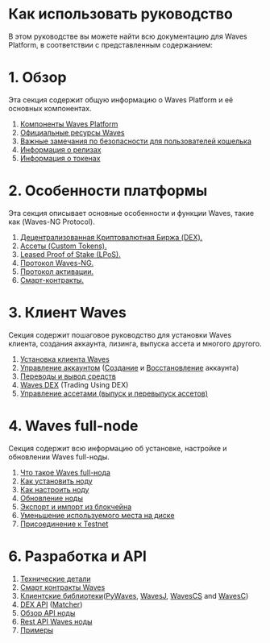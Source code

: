 # Как использовать руководство

В этом руководстве вы можете найти всю документацию для Waves Platform, в соответствии с представленным содержанием:

# 1. Обзор

Эта секция содержит общую информацию о Waves Platform и её основных компонентах.

1. [Компоненты Waves Platform](/overview/platform-components.md)
2. [Официальные ресурсы Waves](/overview/waves-official-resources.md)
3. [Важные замечания по безопасности для пользователей кошелька](/overview/security-notes.md)
4. [Информация о релизах](/overview/waves-releases.md)
5. [Информация о токенах](/overview/waves-tokens.md)

# 2. Особенности платформы

Эта секция описывает основные особенности и функции Waves, такие как \(Waves-NG Protocol\).

1. [Децентрализованная Криптовалютная Биржа \(DEX\).](/platform-features/decentralized-cryptocurrency-exchange-dex.md)
2. [Ассеты \(Custom Tokens\).](/platform-features/assets-custom-tokens.md)
3. [Leased Proof of Stake \(LPoS\).](/platform-features/leased-proof-of-stake-lpos.md)
4. [Протокол Waves-NG.](/platform-features/waves-ng-protocol.md)
5. [Протокол активации.](/platform-features/activation-protocol.md)
6. [Смарт-контракты.](/platform-features/smart-contracts.md)

# 3. Клиент Waves

Секция содержит пошаговое руководство для установки Waves клиента, создания аккаунта, лизинга, выпуска ассета и многого другого.

1. [Установка клиента Waves](/waves-client/install-waves-client.md)
2. [Управление аккаунтом](/waves-client/account-management.md) \([Создание](/waves-client/account-management/creating-an-account.md) и [Восстановление](/waves-client/account-management/restore-an-account.md) аккаунта\)
3. [Переводы и вывод средств](/waves-client/wallet-management.md)
4. [Waves DEX](/waves-client/waves-dex.md) \(Trading Using DEX\)
5. [Управление ассетами \(выпуск и перевыпуск ассетов\)](/waves-client/assets-management.md)

# 4. Waves full-node

Секция содержит всю информацию об установке, настройке и обновлении Waves full-ноды.

1. [Что такое Waves full-нода](https://docs.wavesplatform.com/en/waves-node/what-is-a-full-node.html)
2. [Как установить ноду](https://docs.wavesplatform.com/en/waves-node/how-to-install-a-node/how-to-install-a-node.html)
3. [Как настроить ноду](https://docs.wavesplatform.com/en/waves-node/how-to-configure-a-node.md)
4. [Обновление ноды](https://docs.wavesplatform.com/en/waves-node/upgrading.html)
5. [Экспорт и импорт из блокчейна](https://docs.wavesplatform.com/en/waves-node/export-and-import-from-the-blockchain.html)
6. [Уменьшение используемого места на диске](https://docs.wavesplatform.com/en/waves-node/reducing-disk-space-usage.md)
7. [Присоединение к Testnet](https://docs.wavesplatform.com/en/waves-node/joining-testnet.html)

# 6. Разработка и API

1. [Технические детали](https://docs.wavesplatform.com/en/technical-details/technical-details.html)
2. [Смарт контракты Waves](https://docs.wavesplatform.com/en/technical-details/waves-contracts-language-description.html)
3. [Клиентские библиотеки](https://docs.wavesplatform.com/en/development-and-api/client-libraries.html)\([PyWaves](https://docs.wavesplatform.com/en/development-and-api/client-libraries/pywaves.html), [WavesJ](https://docs.wavesplatform.com/en/development-and-api/client-libraries/wavesj.html), [WavesCS](https://docs.wavesplatform.com/en/development-and-api/client-libraries/wavescs.html) and [WavesC](https://docs.wavesplatform.com/en/development-and-api/client-libraries/waves-c.html)\)
4. [DEX API](https://docs.wavesplatform.com/en/development-and-api/dex-api.html) \([Matcher](https://docs.wavesplatform.com/en/development-and-api/dex-api/matcher.html)\)
5. [Обзор API ноды](https://legacy.gitbook.com/book/waves-platform/wavesdocs/edit#)
6. [Rest API Waves ноды](https://docs.wavesplatform.com/en/development-and-api/node-api.html)
7. [Примеры](https://docs.wavesplatform.com/en/development-and-api/examples.html)
